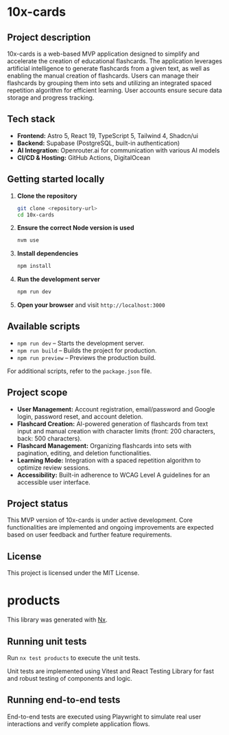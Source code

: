 # 10x-cards

## Project description

10x-cards is a web-based MVP application designed to simplify and accelerate the creation of educational flashcards. The application leverages artificial intelligence to generate flashcards from a given text, as well as enabling the manual creation of flashcards. Users can manage their flashcards by grouping them into sets and utilizing an integrated spaced repetition algorithm for efficient learning. User accounts ensure secure data storage and progress tracking.

## Tech stack

- **Frontend:** Astro 5, React 19, TypeScript 5, Tailwind 4, Shadcn/ui
- **Backend:** Supabase (PostgreSQL, built-in authentication)
- **AI Integration:** Openrouter.ai for communication with various AI models
- **CI/CD & Hosting:** GitHub Actions, DigitalOcean

## Getting started locally

1. **Clone the repository**

   ```bash
   git clone <repository-url>
   cd 10x-cards
   ```

2. **Ensure the correct Node version is used**

   ```bash
   nvm use
   ```

3. **Install dependencies**

   ```bash
   npm install
   ```

4. **Run the development server**

   ```bash
   npm run dev
   ```

5. **Open your browser** and visit `http://localhost:3000`

## Available scripts

- `npm run dev` – Starts the development server.
- `npm run build` – Builds the project for production.
- `npm run preview` – Previews the production build.

For additional scripts, refer to the `package.json` file.

## Project scope

- **User Management:** Account registration, email/password and Google login, password reset, and account deletion.
- **Flashcard Creation:** AI-powered generation of flashcards from text input and manual creation with character limits (front: 200 characters, back: 500 characters).
- **Flashcard Management:** Organizing flashcards into sets with pagination, editing, and deletion functionalities.
- **Learning Mode:** Integration with a spaced repetition algorithm to optimize review sessions.
- **Accessibility:** Built-in adherence to WCAG Level A guidelines for an accessible user interface.

## Project status

This MVP version of 10x-cards is under active development. Core functionalities are implemented and ongoing improvements are expected based on user feedback and further feature requirements.

## License

This project is licensed under the MIT License.

# products 

This library was generated with [Nx](https://nx.dev).

## Running unit tests

Run `nx test products` to execute the unit tests.

Unit tests are implemented using Vitest and React Testing Library for fast and robust testing of components and logic.

## Running end-to-end tests

End-to-end tests are executed using Playwright to simulate real user interactions and verify complete application flows.
